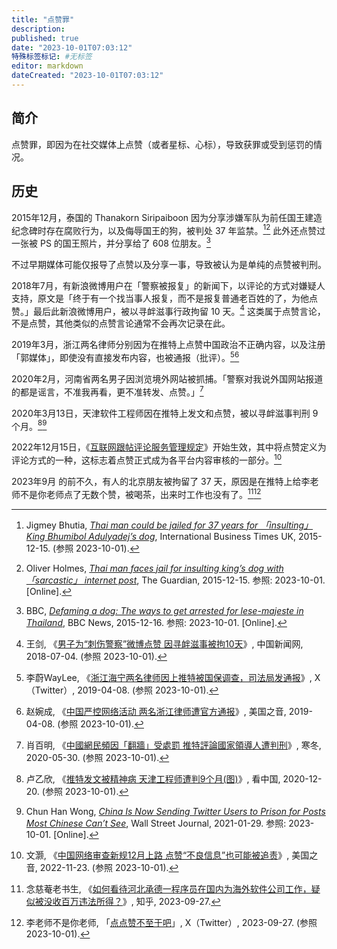 ```yaml
---
title: "点赞罪"
description:
published: true
date: "2023-10-01T07:03:12"
特殊标签标记: #无标签
editor: markdown
dateCreated: "2023-10-01T07:03:12"
---
```


## 简介

点赞罪，即因为在社交媒体上点赞（或者星标、心标），导致获罪或受到惩罚的情况。

## 历史

2015年12月，泰国的 Thanakorn Siripaiboon 因为分享涉嫌军队为前任国王建造纪念碑时存在腐败行为，以及侮辱国王的狗，被判处 37 年监禁。[^33382][^tafji] 此外还点赞过一张被 PS 的国王照片，并分享给了 608 位朋友。[^99322]

[^33382]: Jigmey Bhutia, [_Thai man could be jailed for 37 years for 「insulting」 King Bhumibol Adulyadej’s dog_](https://web.archive.org/web/20220812201633/https://www.ibtimes.co.uk/thai-man-could-be-jailed-37-years-insulting-king-bhumibol-adulyadejs-dog-1533382), International Business Times UK, 2015-12-15. (参照 2023-10-01).

[^tafji]: Oliver Holmes, [_Thai man faces jail for insulting king’s dog with 「sarcastic」 internet post_](https://web.archive.org/web/20230929134113/https://www.theguardian.com/world/2015/dec/15/thai-man-faces-jail-insulting-kings-dog-sarcastic-internet-post), The Guardian, 2015-12-15. 参照: 2023-10-01. [Online].

[^99322]: BBC, [_Defaming a dog: The ways to get arrested for lese-majeste in Thailand_](https://web.archive.org/web/20230723081147/https://www.bbc.com/news/world-asia-35099322), BBC News, 2015-12-16. 参照: 2023-10-01. [Online].

不过早期媒体可能仅报导了点赞以及分享一事，导致被认为是单纯的点赞被判刑。

2018年7月，有新浪微博用户在「警察被报复」的新闻下，以评论的方式对嫌疑人支持，原文是「终于有一个找当事人报复，而不是报复普通老百姓的了，为他点赞。」最后此新浪微博用户，被以寻衅滋事行政拘留 10 天。[^56690] 这类属于点赞言论，不是点赞，其他类似的点赞言论通常不会再次记录在此。

[^56690]: 王剑, 《[男子为“刺伤警察”微博点赞 因寻衅滋事被拘10天](https://web.archive.org/web/20220928012115/https://www.chinanews.com.cn/sh/2018/07-04/8556690.shtml)》, 中国新闻网, 2018-07-04. (参照 2023-10-01).

2019年3月，浙江两名律师分别因为在推特上点赞中国政治不正确内容，以及注册「郭媒体」，即使没有直接发布内容，也被通报（批评）。[^40226][^66556]

[^40226]: 李蔚WayLee, 《[浙江海宁两名律师因上推特被国保调查，司法局发通报](https://web.archive.org/web/20231001020944/https://twitter.com/azurewaylee/status/1115086058767540226)》, X（Twitter）, 2019-04-08. (参照 2023-10-01).

[^66556]: 赵婉成, 《[中国严控网络活动 两名浙江律师遭官方通报](https://web.archive.org/web/20231001021007/https://www.voachinese.com/a/Two-Chinese-Lawyer-Reported-By-Authority-For-Clicking-Like-On-Twitter-20190408/4866556.html)》, 美国之音, 2019-04-08. (参照 2023-10-01).

2020年2月，河南省两名男子因浏览境外网站被抓捕。「警察对我说外国网站报道的都是谣言，不准我再看，更不准转发、点赞。」[^bcgfm]

[^bcgfm]: 肖百明, 《[中國網民頻因「翻牆」受處罰 推特評論國家領導人遭判刑](https://web.archive.org/web/20211023023604/https://zh.bitterwinter.org/bypassing-chinas-great-firewall-may-land-you-in-prison/)》, 寒冬, 2020-05-30. (参照 2023-10-01).

2020年3月13日，天津软件工程师因在推特上发文和点赞，被以寻衅滋事判刑 9 个月。[^56479][^32917]

[^56479]: 卢乙欣, 《[推特发文被精神病 天津工程师遭判9个月(图)](https://web.archive.org/web/20230528192248/https://www.secretchina.com/news/gb/2020/12/20/956479.html)》, 看中国, 2020-12-20. (参照 2023-10-01).

[^32917]: Chun Han Wong, [_China Is Now Sending Twitter Users to Prison for Posts Most Chinese Can’t See_](https://www.wsj.com/articles/china-is-now-sending-twitter-users-to-prison-for-posts-most-chinese-cant-see-11611932917), Wall Street Journal, 2021-01-29. 参照: 2023-10-01. [Online].

2022年12月15日，《[互联网跟帖评论服务管理规定](/rule/国家互联网信息办公室/互联网跟帖评论服务管理规定.md)》开始生效，其中将点赞定义为评论方式的一种，这标志着点赞正式成为各平台内容审核的一部分。[^45946]

[^45946]: 文灏, 《[中国网络审查新规12月上路 点赞“不良信息”也可能被追责](https://web.archive.org/web/20221122231821/https://www.voachinese.com/a/china-new-censorship-rule-20221122/6845946.html)》, 美国之音, 2022-11-23. (参照 2023-10-01).

2023年9月 的前不久，有人的北京朋友被拘留了 37 天，原因是在推特上给李老师不是你老师点了无数个赞，被喝茶，出来时工作也没有了。[^NwQ38][^79466]

[^NwQ38]: 念慈菴老书生, 《[如何看待河北承德一程序员在国内为海外软件公司工作，疑似被没收百万违法所得？](http://archive.today/2023.09.27-135727/https://www.zhihu.com/question/623649564/answer/3226859362)》, 知乎, 2023-09-27.

[^79466]: 李老师不是你老师, 「[点点赞不至于吧](https://web.archive.org/web/20230929135620/https://twitter.com/whyyoutouzhele/status/1707045338182279466)」, X（Twitter）, 2023-09-27. (参照 2023-10-01).
